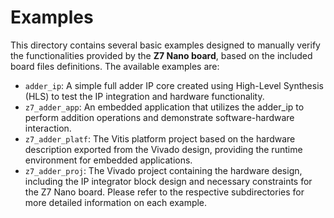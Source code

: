 # Examples

This directory contains several basic examples designed to manually verify the functionalities provided
by the **Z7 Nano board**, based on the included board files definitions. The available examples are:
- `adder_ip`: A simple full adder IP core created using High-Level Synthesis (HLS) to test the IP
    integration and hardware functionality.
- `z7_adder_app`: An embedded application that utilizes the adder_ip to perform addition operations and
    demonstrate software-hardware interaction.
- `z7_adder_platf`: The Vitis platform project based on the hardware description exported from the Vivado
    design, providing the runtime environment for embedded applications.
- `z7_adder_proj`: The Vivado project containing the hardware design, including the IP integrator block
    design and necessary constraints for the Z7 Nano board.
Please refer to the respective subdirectories for more detailed information on each example.
